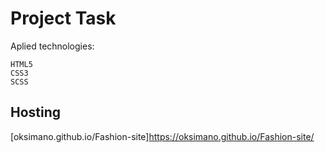 # Project Task

Aplied technologies:

    HTML5
    CSS3
    SCSS

## Hosting

[oksimano.github.io/Fashion-site]https://oksimano.github.io/Fashion-site/
